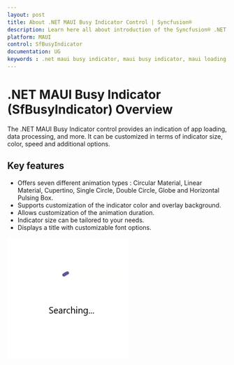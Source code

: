 ```yaml
---
layout: post
title: About .NET MAUI Busy Indicator Control | Syncfusion®
description: Learn here all about introduction of the Syncfusion® .NET MAUI Busy Indicator (SfBusyIndicator) control, its elements and more.
platform: MAUI
control: SfBusyIndicator
documentation: UG
keywords : .net maui busy indicator, maui busy indicator, maui loading indicator
---
```


# .NET MAUI Busy Indicator (SfBusyIndicator) Overview

The .NET MAUI Busy Indicator control provides an indication of app loading, data processing, and more. It can be customized in terms of indicator size, color, speed and additional options.

## Key features

* Offers seven different animation types : Circular Material, Linear Material, Cupertino, Single Circle, Double Circle, Globe and Horizontal Pulsing Box.
* Supports customization of the indicator color and overlay background.
* Allows customization of the animation duration.
* Indicator size can be tailored to your needs.
* Displays a title with customizable font options.

![.NET MAUI Busy Indicator](Images/Overview/Overview.gif)